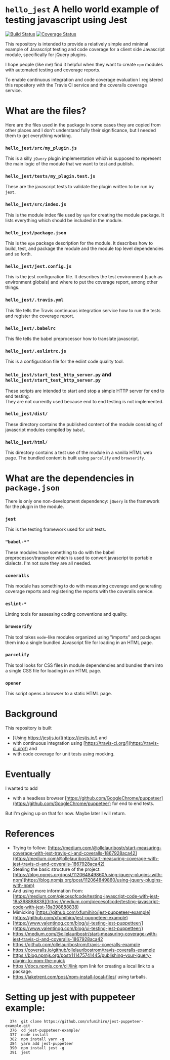 
# `hello_jest` A hello world example of testing javascript using Jest


[![Build Status](https://travis-ci.org/AaronWatters/hello_jest.svg?branch=master)](https://travis-ci.org/AaronWatters/hello_jest)
[![Coverage Status](https://coveralls.io/repos/github/AaronWatters/hello_jest/badge.svg?branch=master)](https://coveralls.io/github/AaronWatters/hello_jest?branch=master)

This repository is intended to provide a relatively simple and minimal example of Javascript testing and code coverage
for a client side Javascript module, specifically for jQuery
plugins.

I hope people (like me) find it helpful when they want to create `npm` modules with
automated testing and coverage reports.

To enable continuous integration and code coverage evaluation I registered
this repository with the Travis CI service and the coveralls coverage
service.

# What are the files?

Here are the files used in the package
In some cases they are copied from other places and I don't understand
fully their significance, but I needed them to get everything working.

### `hello_jest/src/my_plugin.js`

This is a silly `jQuery` plugin implementation which is supposed to represent
the main logic of the module that we want to test and publish.

### `hello_jest/tests/my_plugin.test.js`

These are the javascript tests to validate the plugin
written to be run by `jest`.

### `hello_jest/src/index.js`

This is the module index file used by `npm` for creating the module package.
It lists everything which should be included in the module.

### `hello_jest/package.json`

This is the `npm` package description for the module.   It describes how to build,
test, and package the module and the module top level dependencies and so forth.

### `hello_jest/jest.config.js`

This is the jest configuration file.  It describes the test environment (such
as environment globals) and where to put the coverage report, among other things.

### `hello_jest/.travis.yml`

This file tells the Travis continuous integration service how to run the
tests and register the coverage report.

### `hello_jest/.babelrc`

This file tells the babel preprocessor how to translate javascript.

### `hello_jest/.eslintrc.js`

This is a configuration file for the eslint code
quality tool.

### `hello_jest/start_test_http_server.py` and `hello_jest/start_test_http_server.py`

These scripts are intended to start and stop a
simple HTTP server for end to end testing.  
They are not currently used because end to end testing
is not implemented.

### `hello_jest/dist/`

These directory contains the published content of the module
consisting of javascript modules compiled by `babel`.

### `hello_jest/html/`

This directory contains a test use of the module in a vanilla
HTML web page.  The bundled content is built using
`parcelify` and `browserify`.


# What are the dependencies in `package.json`

There is only one non-development dependency: `jQuery` is
the framework for the plugin in the module.

### `jest`

This is the testing framework used for unit tests.

### `"babel-*"`

These modules have something to do with the babel
preprocessor/transpiler which is used to convert javascript
to portable dialects.  I'm not sure they are all needed.

### `coveralls`

This module has something to do with measuring coverage
and generating coverage reports and registering the reports
with the coveralls service.

### `eslint-*`

Linting tools for assessing coding conventions and quality.

### `browserify`

This tool takes `node`-like modules organized using "imports"
and packages them into a single bundled Javascript file for loading
in an HTML page.

### `parcelify`

This tool looks for CSS files in module dependencies and bundles
them into a single CSS file for loading in an HTML page.

### `opener` 

This script opens a browser to a static HTML page.


# Background

This repository is built

- [Using https://jestjs.io/](https://jestjs.io/) and
- with continuous integration using [https://travis-ci.org/](https://travis-ci.org/) and
- with code coverage for unit tests using mocking.

# Eventually

I wanted to add

- with a headless browser [https://github.com/GoogleChrome/puppeteer](https://github.com/GoogleChrome/puppeteer) 
for end to end tests.

But I'm giving up on that for now.  Maybe later I will return.

# References

- Trying to follow: [https://medium.com/@ollelauribostr/start-measuring-coverage-with-jest-travis-ci-and-coveralls-1867928aca42](https://medium.com/@ollelauribostr/start-measuring-coverage-with-jest-travis-ci-and-coveralls-1867928aca42)
- Stealing the basic structure of the project: [https://blog.npmjs.org/post/112064849860/using-jquery-plugins-with-npm](https://blog.npmjs.org/post/112064849860/using-jquery-plugins-with-npm)
- And using more information from: [https://medium.com/piecesofcode/testing-javascript-code-with-jest-18a398888838](https://medium.com/piecesofcode/testing-javascript-code-with-jest-18a398888838)
- Mimicking [https://github.com/xfumihiro/jest-puppeteer-example](https://github.com/xfumihiro/jest-puppeteer-example)
- [https://www.valentinog.com/blog/ui-testing-jest-puppetteer/](https://www.valentinog.com/blog/ui-testing-jest-puppetteer/)
- https://medium.com/@ollelauribostr/start-measuring-coverage-with-jest-travis-ci-and-coveralls-1867928aca42
- https://github.com/ollelauribostrom/travis-coveralls-example
- https://coveralls.io/github/ollelauribostrom/travis-coveralls-example
- https://blog.npmjs.org/post/111475741445/publishing-your-jquery-plugin-to-npm-the-quick
- https://docs.npmjs.com/cli/link npm link for creating a local link to a package.
- https://jaketrent.com/post/npm-install-local-files/ using tarballs.

# Setting up jest with puppeteer example:

```
  374  git clone https://github.com/xfumihiro/jest-puppeteer-example.git
  376  cd jest-puppeteer-example/
  377  node install
  382  npm install yarn -g
  384  yarn add jest-puppeteer
  390  npm install jest -g
  391  jest
```